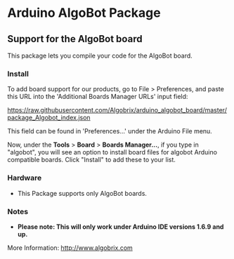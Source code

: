 # Arduino AlgoBot Package
## Support for the AlgoBot board


This package lets you compile your code for the AlgoBot board. 


### Install
To add board support for our products, go to File > Preferences, and paste this URL into the 'Additional Boards Manager URLs' input field:

https://raw.githubusercontent.com/Algobrix/arduino_algobot_board/master/package_Algobot_index.json
 
This field can be found in 'Preferences...' under the Arduino File menu.

Now, under the **Tools** > **Board** > **Boards Manager...**, if you type in "algobot", you will see an option to install board files for algobot Arduino compatible boards. Click "Install" to add these to your list.

### Hardware
* This Package supports only AlgoBot boards.

### Notes
* **Please note: This will only work under Arduino IDE versions 1.6.9 and up.**

More Information: http://www.algobrix.com


